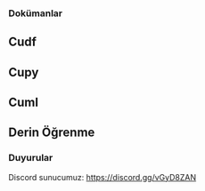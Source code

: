 ###  Dokümanlar

## Cudf

## Cupy

## Cuml

## Derin Öğrenme

###  Duyurular

Discord sunucumuz: https://discord.gg/vGyD8ZAN

<!--
**rapidstr/rapidstr** is a ✨ _special_ ✨ repository because its `README.md` (this file) appears on your GitHub profile.

Here are some ideas to get you started:

- 🔭 I’m currently working on ...
- 🌱 I’m currently learning ...
- 👯 I’m looking to collaborate on ...
- 🤔 I’m looking for help with ...
- 💬 Ask me about ...
- 📫 How to reach me: ...
- 😄 Pronouns: ...
- ⚡ Fun fact: ...
-->
